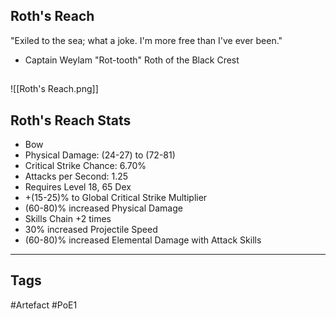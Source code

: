 ## Roth's Reach
"Exiled to the sea; what a joke.
I'm more free than I've ever been."
- Captain Weylam "Rot-tooth" Roth of the Black Crest
##
![[Roth's Reach.png]]
## Roth's Reach Stats
- Bow
- Physical Damage: (24-27) to (72-81)
- Critical Strike Chance: 6.70%
- Attacks per Second: 1.25
- Requires Level 18, 65 Dex
- +(15-25)% to Global Critical Strike Multiplier
- (60-80)% increased Physical Damage
- Skills Chain +2 times
- 30% increased Projectile Speed
- (60-80)% increased Elemental Damage with Attack Skills


---
## Tags
#Artefact
#PoE1